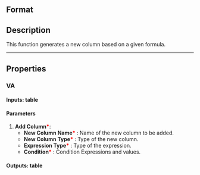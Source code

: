 ## Format

## Description
This function generates a new column based on a given formula.

---

## Properties
### VA
#### Inputs: table

#### Parameters
1. **Add Column**<b style="color:red">*</b>:
   - **New Column Name**<b style="color:red">*</b> : Name of the new column to be added.
   - **New Column Type**<b style="color:red">*</b> : Type of the new column.
   - **Expression Type**<b style="color:red">*</b> : Type of the expression.
   - **Condition**<b style="color:red">*</b> : Condition Expressions and values.

#### Outputs: table